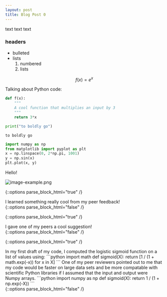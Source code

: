 ```yaml
---
layout: post
title: Blog Post 0
---
```


text text text

### headers

- bulleted
- lists
	1. numbered
	2. lists
	
$$f(x) = e^x$$

Talking about Python code:

```python
def f(x):
	"""
	A cool function that multiplies an input by 3
	"""
	return 3*x
```

```python
print("to boldly go")
```
```
to boldly go 
```

```python
import numpy as np
from matplotlib import pyplot as plt
x = np.linspace(0, 2*np.pi, 1001)
y = np.sin(x)
plt.plot(x, y)
```

Hello!


![image-example.png](/images/image-example.png)

{::options parse_block_html="true" /}
<div class="got-help">
I learned something really cool from my peer feedback! 
</div>
{::options parse_block_html="false" /}

{::options parse_block_html="true" /}
<div class="gave-help">
I gave one of my peers a cool suggestion! 
</div>
{::options parse_block_html="false" /}


{::options parse_block_html="true" /}
<div class="got-help">
In my first draft of my code, I computed the logistic sigmoid function on a list of values using:
```python
import math
def sigmoid(X):
    return [1 / (1 + math.exp(-x)) for x in X]
```
One of my peer reviewers pointed out to me that my code would be faster on large data sets and be more compatable with scientific Python libraries if I assumed that the input and output were Numpy arrays.
```python
import numpy as np
def sigmoid(X):
    return 1 / (1 + np.exp(-X))
```
</div>
{::options parse_block_html="false" /}